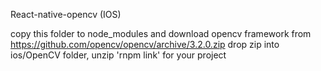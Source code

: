 React-native-opencv (IOS)

copy this folder to node_modules and
download opencv framework from https://github.com/opencv/opencv/archive/3.2.0.zip
drop zip into ios/OpenCV folder, unzip
'rnpm link' for your project
